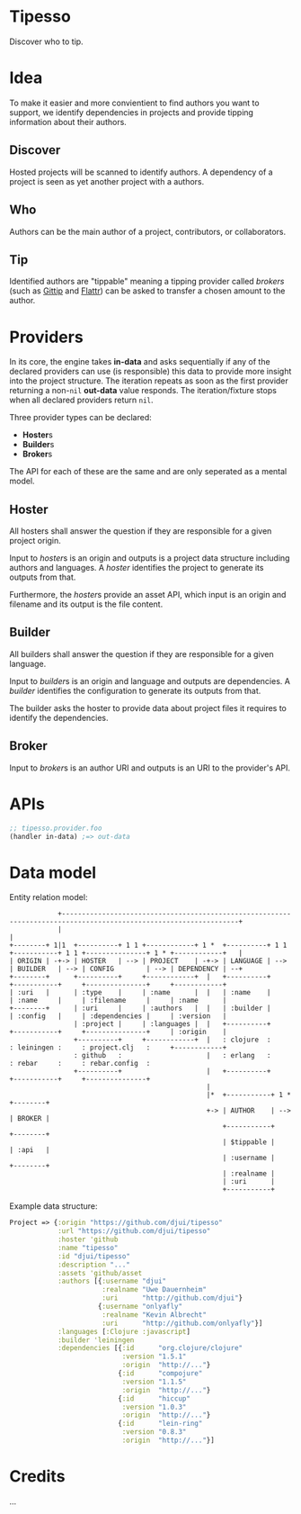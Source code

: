 # Tipesso

Discover who to tip.

# Idea

To make it easier and more convientient to find authors you want to support, we
identify dependencies in projects and provide tipping information about their
authors.

## Discover

Hosted projects will be scanned to identify authors. A dependency of a project
is seen as yet another project with a authors.

## Who

Authors can be the main author of a project, contributors, or collaborators.

## Tip

Identified authors are "tippable" meaning a tipping provider called *brokers*
(such as [Gittip](http://gittip.com/) and [Flattr](http://flattr.com/)) can be
asked to transfer a chosen amount to the author.

# Providers

In its core, the engine takes **in-data** and asks sequentially if any of the
declared providers can use (is responsible) this data to provide more insight
into the project structure. The iteration repeats as soon as the first provider
returning a non-`nil` **out-data** value responds. The iteration/fixture stops
when all declared providers return `nil`.

Three provider types can be declared:

* **Hoster**s
* **Builder**s
* **Broker**s

The API for each of these are the same and are only seperated as a mental model.

## Hoster

All hosters shall answer the question if they are responsible for a given
project origin.

Input to *hoster*s is an origin and outputs is a project data structure
including authors and languages. A *hoster* identifies the project to generate
its outputs from that.

Furthermore, the *hoster*s provide an asset API, which input is an origin and
filename and its output is the file content.

## Builder

All builders shall answer the question if they are responsible for a given
language.

Input to *builder*s is an origin and language and outputs are dependencies. A
*builder* identifies the configuration to generate its outputs from that.

The builder asks the hoster to provide data about project files it requires to
identify the dependencies.

## Broker

Input to *broker*s is an author URI and outputs is an URI to the provider's API.

# APIs

```clojure
;; tipesso.provider.foo
(handler in-data) ;=> out-data
```

# Data model

Entity relation model:

```
            +------------------------------------------------------------------------------------------------------------------+
            |                                                                                                                  |
+--------+ 1|1  +----------+ 1 1 +------------+ 1 *  +----------+ 1 1 +-----------+ 1 1 +---------------+ 1 * +------------+   |
| ORIGIN | -+-> | HOSTER   | --> | PROJECT    | -+-> | LANGUAGE | --> | BUILDER   | --> | CONFIG        | --> | DEPENDENCY | --+
+--------+      +----------+     +------------+  |   +----------+     +-----------+     +---------------+     +------------+
| :uri   |      | :type    |     | :name      |  |   | :name    |     | :name     |     | :filename     |     | :name      |
+--------+      | :uri     |     | :authors   |  |   | :builder |     | :config   |     | :dependencies |     | :version   |
                | :project |     | :languages |  |   +----------+     +-----------+     +---------------+     | :origin    |
                +----------+     +------------+  |   : clojure  :     : leiningen :     : project.clj   :     +------------+
                : github   :                     |   : erlang   :     : rebar     :     : rebar.config  :
                +----------+                     |   +----------+     +-----------+     +---------------+
                                                 |
                                                 |*  +-----------+ 1 * +--------+
                                                 +-> | AUTHOR    | --> | BROKER |
                                                     +-----------+     +--------+
                                                     | $tippable |     | :api   |
                                                     | :username |     +--------+
                                                     | :realname |
                                                     | :uri      |
                                                     +-----------+
```

Example data structure:

```clojure
Project => {:origin "https://github.com/djui/tipesso"
            :url "https://github.com/djui/tipesso"
            :hoster 'github
            :name "tipesso"
            :id "djui/tipesso"
            :description "..."
            :assets 'github/asset
            :authors [{:username "djui"
                       :realname "Uwe Dauernheim"
                       :uri      "http://github.com/djui"}
                      {:username "onlyafly"
                       :realname "Kevin Albrecht"
                       :uri      "http://github.com/onlyafly"}]
            :languages [:Clojure :javascript]
            :builder 'leiningen
            :dependencies [{:id      "org.clojure/clojure"
                            :version "1.5.1"
                            :origin  "http://..."}
                           {:id      "compojure"
                            :version "1.1.5"
                            :origin  "http://..."}
                           {:id      "hiccup"
                            :version "1.0.3"
                            :origin  "http://..."}
                           {:id      "lein-ring"
                            :version "0.8.3"
                            :origin  "http://..."}]
```

# Credits

...

